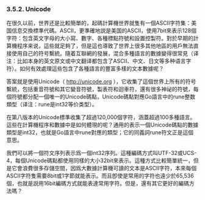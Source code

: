 ### 3.5.2. Unicode

在很久以前，世界还是比較簡單的，起碼計算機世界就隻有一個ASCII字符集：美国信息交換標準代碼。ASCII，更準確地説是美国的ASCII，使用7bit來表示128個字符：包含英文字母的大小寫、數字、各種標點符號和設置控製符。對於早期的計算機程序来说，這些就足夠了，但是這也導致了世界上很多其他地區的用戶無法直接使用自己的符号繫統。隨着互聯網的發展，混合多種語言的數據變得很常見（译注：比如本身的英文原文或中文翻译都包含了ASCII、中文、日文等多种语言字符）。如何有效處理這些包含了各種語言的豐富多樣的文本數據呢？

答案就是使用Unicode（ http://unicode.org ），它收集了這個世界上所有的符号繫統，包括重音符號和其它變音符號，製表符和迴車符，還有很多神祕的符號，每個符號都分配一個唯一的Unicode碼點，Unicode碼點對應Go語言中的rune整数類型（译注：rune是int32等价类型）。

在第八版本的Unicode標準收集了超過120,000個字符，涵蓋超過100多種語言。這些在計算機程序和數據中是如何體現的呢？通用的表示一個Unicode碼點的數據類型是int32，也就是Go語言中rune對應的類型；它的同義詞rune符文正是這個意思。

我們可以將一個符文序列表示爲一個int32序列。這種編碼方式叫UTF-32或UCS-4，每個Unicode碼點都使用同樣的大小32bit來表示。這種方式比較簡單統一，但是它會浪費很多存儲空間，因爲大數據計算機可讀的文本是ASCII字符，本來每個ASCII字符隻需要8bit或1字節就能表示。而且卽使是常用的字符也遠少於65,536個，也就是説用16bit編碼方式就能表達常用字符。但是，還有其它更好的編碼方法嗎？





